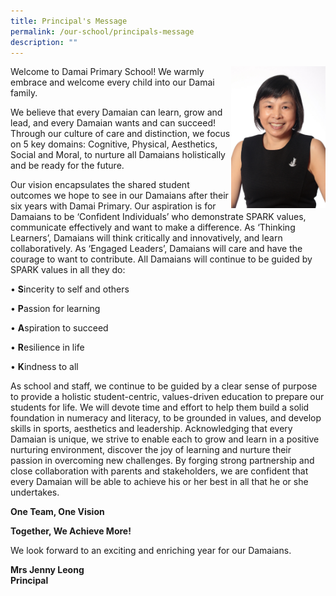 ```yaml
---
title: Principal's Message
permalink: /our-school/principals-message
description: ""
---
```

<img src="/images/2020%20Mrs%20Jenny%20Leong.jpeg" 
     style="width:30%" align = "right">
Welcome to Damai Primary School! We warmly embrace and welcome every child into our Damai family.  

  

We believe that every Damaian can learn, grow and lead, and every Damaian wants and can succeed! Through our culture of care and distinction, we focus on 5 key domains: Cognitive, Physical, Aesthetics, Social and Moral, to nurture all Damaians holistically and be ready for the future.

  

Our vision encapsulates the shared student outcomes we hope to see in our Damaians after their six years with Damai Primary. Our aspiration is for Damaians to be ‘Confident Individuals’ who demonstrate SPARK values, communicate effectively and want to make a difference. As ‘Thinking Learners’, Damaians will think critically and innovatively, and learn collaboratively. As ‘Engaged Leaders’, Damaians will care and have the courage to want to contribute. All Damaians will continue to be guided by SPARK values in all they do:



		 
• **S**incerity to self and others 

• **P**assion for learning 

 • **A**spiration to succeed 

• **R**esilience in life

• **K**indness to all

As school and staff, we continue to be guided by a clear sense of purpose to provide a holistic student-centric, values-driven education to prepare our students for life. We will devote time and effort to help them build a solid foundation in numeracy and literacy, to be grounded in values, and develop skills in sports, aesthetics and leadership. Acknowledging that every Damaian is unique, we strive to enable each to grow and learn in a positive nurturing environment, discover the joy of learning and nurture their passion in overcoming new challenges. By forging strong partnership and close collaboration with parents and stakeholders, we are confident that every Damaian will be able to achieve his or her best in all that he or she undertakes.

**One Team, One Vision**

**Together, We Achieve More!**

We look forward to an exciting and enriching year for our Damaians.

  

  

**Mrs Jenny Leong** <br>
**Principal**
